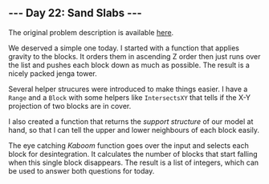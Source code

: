 ## --- Day 22: Sand Slabs ---
The original problem description is available
[here](https://adventofcode.com/2023/day/22).

We deserved a simple one today. I started with a function that applies gravity to 
the blocks. It orders them in ascending Z order then just runs over the list and
pushes each block down as much as possible. The result is a nicely packed jenga tower.

Several helper strucures were introduced to make things easier. I have a `Range` and 
a `Block` with some helpers like `IntersectsXY` that tells if the X-Y projection of 
two blocks are in cover.

I also created a function that returns the _support structure_ of our model at hand, 
so that I can tell the upper and lower neighbours of each block easily.

The eye catching _Kaboom_ function goes over the input and selects each block for 
desintegration. It calculates the number of blocks that start falling when this 
single block disappears. The result is a list of integers, which can be used 
to answer both questions for today.

